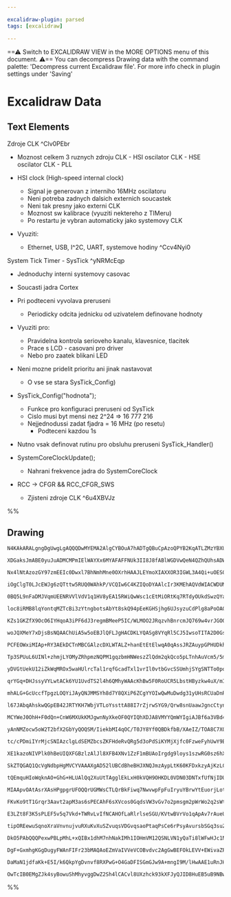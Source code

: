 ```yaml
---

excalidraw-plugin: parsed
tags: [excalidraw]

---
```

==⚠  Switch to EXCALIDRAW VIEW in the MORE OPTIONS menu of this document. ⚠== You can decompress Drawing data with the command palette: 'Decompress current Excalidraw file'. For more info check in plugin settings under 'Saving'


# Excalidraw Data
## Text Elements
Zdroje CLK ^Clv0PEbr

- Moznost celkem 3 ruznych zdroju CLK
        - HSI oscilator CLK
        - HSE oscilator CLK
        - PLL

- HSI clock (High-speed internal clock)
    - Signal je generovan z interniho 16MHz oscilatoru
    - Neni potreba zadnych dalsich externich soucastek
    - Neni tak presny jako externi CLK
    - Moznost sw kalibrace (vyuziti nektereho z TIMeru)
    - Po restartu je vybran automaticky jako systemovy CLK

- Vyuziti:
    - Ethernet, USB, I^2C, UART, systemove hodiny ^Ccv4Nyi0

System Tick Timer - SysTick ^yNRMcEqp

- Jednoduchy interni systemovy casovac

- Soucasti jadra Cortex

- Pri podteceni vyvolava preruseni
    - Periodicky odcita jednicku od uzivatelem definovane hodnoty

- Vyuziti pro:
    - Pravidelna kontrola serioveho kanalu, klavesnice, tlacitek
    - Prace s LCD - casovani pro driver
    - Nebo pro zaatek blikani LED

- Neni mozne pridelit prioritu ani jinak nastavovat
    - O vse se stara SysTick_Config)

- SysTick_Config("hodnota");
    - Funkce pro konfiguraci preruseni od SysTick
    - Cislo musi byt mensi nez 2^24 => 16 777 216
    - Nejjednodussi zadat fjadra = 16 MHz (po resetu)
        - Podteceni kazdou 1s

- Nutno vsak definovat rutinu pro obsluhu preruseni SysTick_Handler()

- SystemCoreClockUpdate();
    - Nahrani frekvence jadra do SystemCoreClock

- RCC -> CFGR && RCC_CFGR_SWS
    - Zjisteni zdroje CLK ^6u4XBVJz

%%
## Drawing
```compressed-json
N4KAkARALgngDgUwgLgAQQQDwMYEMA2AlgCYBOuA7hADTgQBuCpAzoQPYB2KqATLZMzYBXUtiRoIACyhQ4zZAHoFAc0JRJQgEYA6bGwC2CgF7N6hbEcK4OCtptbErHALRY8RMpWdx8Q1TdIEfARcZgRmBShcZQUebQBWbR4aOiCEfQQOKGZuAG1wMFAwYuh4cXQoLCgU4shGFnYuNAAOAGZ+EvrWTgA5TjFuAHZWnmaABgAWAE5B+I7IQg5iLG4I

XDGaksJmABE0yuJuADMCMPmIElWAYXx6MYAFAFFNUk3II8J8fABlWGDVwQeN4QZhQUhsADWCAA6iR1Nw+AUBGDIQhfjB/hJAZdzuC/JIOOEcmgAIznNhwXDYNQwbgksZjc7WZSY1CMpEQTDcZyDMaDBLnWloZwTVokpJzDmg8FQq5sfBsV4SADEJIQarVwM0VIhyjxSzlCqVFXIHGYlMCWWBFDhkgR8Wa2gAbLyJoMSSSpiSJmMnTxJbUpAhCMpp

Nx4lNtAzozGY97zmEEIc0Dwxl7BhNmhMne0OXrhHAAJLEYmoXIAXXOR3IGWL3A4Qi+uOES0JzFLDabHM0LeIj2CGSypYr5yEcGIuAOdOGTua8TFU1avqm5yIHAh9cb+FXbGwUOTqBO+DOHKOnCg30IRnKbqSsfvYzJp/PADFcPpPkLUAGSpVMNUJAALTINgACsEFQK4ABkAGlgXICgABUqlWYDwXAyDYOBP8oAAQSIZQmnQYIjmqc56igcwCHwkM

iOgClgT0LJcEWJg6zQTttw5RUQ0WAhkP/VCQIw6C4KZIQoDYAAlcIr3KMEhAQVdWIACWDUMANQcV/QKABfDoil/MpVjXJByKYboiMzcyGl6fpyhJHMSWaQYcxdc5FmWLkJFwElgW2PZginNAjxPQNLgkKSnSOKC2CuehEJ2QDSHdXCADUjEQ6FQPfYEPi+dFWRBeUcSlFEoVhYh4RTBNyrRP5ymKoFm3xNtSyfQMKSpGk6QZJkOBZcp2UDbzUB5D

0BQ5L9nFaDMJVqmUEENRVVlVdV1q1HV8yEA15RWiQwWsc1cEtMiORtKq7RTdyOUkdSwzQYaSkTA8XRJDNfQmDqSm2osSzyStTxrBB2NQTiWtbIluEMozEARJF9O7Xt+3STJsgB0dx0nJNp1aWd509F08eU9dNy7QMFT3HGQtOJSypOqAACFPMWZQya4wNMmIZmllZ9nV1CKA5X0D8ZCTe42EWTTwfp0g8NIcEKDu3ADxlzmllwhW2CVkJVa3c44E

loc8iRMB8lqYontqMZTcBi3zYtngbotsAbYt8skQ94pEeKGHSjhg6UJsyzuCdPlg8aPoOAGUkvqmFzc3CpYVh85IPN2fZqcPWmPIPCArmwegJh6GBCA2KtPh+BqARKw4FtRSrqt4euoUKxrsTrjk8VDNq6XJSlqVgXqrbWAbWRH0aeR4VptCmeIJh4elFxdFcpu5VoHW0BexhGL1Hx4KY/SdFulr240IDWjUzO7Lb9WIZbz8Os0LTR61bVD5znSm

KZs1GKZfX9OcO6IYHqoA3iPF6dJ3regmBMeeP5IC/WLMOO2JRqzvhBnrcmJQ769w4vrJGO0+wDjRigzGE5gpaRnHODe8RJg7xJhufB2DICU33McHOz4siXmvAiEeZ4shvg/PgL8CDoAoQkM4VAABZNgRgOBsFBKgMQ+AoT6DAagUgQh5EwGwJIVARhhJCEwjBAAOhwVAlirGWKkSpb4hZUCKOpPgScioTHmOsdY2x3xHiOOYM41xpB3EWM8TY1A9

woJQXMeY7xDjsBsNQAAChUiA5w5oEBJlQFLJgHACDKLYQASg8VYqRl5CJ5IwsoTITA2D0GsAYrJWQcmEEkGwLSTppEqSMH4gJkktHFLCT0TIhBUCGzBAgbUBiVYcF0foicx5zD6KqM0vRqBBBCDwKCBAEIBljVQEMjgIyogQlGYEZgMzUA5QhG05ZpBDnBK8TIuRCilHMAoKgCEBBCAvCpBBRJ9AYDaLUCMwkEJKiBFaQ0xChZpFMCEEUkJYSJaa

PCFEOWxiMIAp+RY3AEkDCTnMBCGAlzcDXLWTALZ+hanEtEtElwqA0qAssJRZAuypGPHUDkhAUBqCoAAKrfEZrywsAA9HgVxeV8twlJRCvLmAUsqFSxgqBWmOBmfBSgAlNIQCkbI+RiioDKKCGojRWidGrMMehYxtLEWeNiT0z4gSHmhL2XY3xTjHV9OdaEqRESokcBiagOxcSEnJNSekzJ2S7l5PibuCECLHllNyfgS5EEqmEnBHUix3So2HMhY5

Tp3SPUuL6UINl+zhmjLYOMyZRhpmzNQPM1gqzbmHNWeszZlQdm2qkQco5pLTnhAuVcm5/5mner2Xql5hq3kfK+T8sQSSAVAsomDbZ4KECQu6dC2FWiE0lPCW0s5aKoAYogli00qBcWSX0ASvcxKR3kspdS4JgbGUrsIKyntqAOV3TudyyVgrhViolfy6Vsqn2KtqRBVVixaTnBwjRQiJkECkWBBRKi+AkN0UknARi54WIZtBmrEoPF/D8QkegXVz

yDVGtUekU12iZkWqMROx5waHUlrcTal1rqfGcadTxl1vrIl0vtbGvcSSUmhjSYgSNTTo0pok/G8tSaKlpuqZm+pOaFN5raQWrpAnS3lr7VWmtuApnEGY3M04izUCtrsx2wW2yTOVuOYO85D7SWjvBfcoTYSp20dnZ8ogC6/nLuZSC9dTBN1tO3TCuF+6kVHtRQzM9qAL31Ovfiyi96SVkvlc+gFr76Xvsi1+x5v6uU8v5UB1AorxWSvA3KhV6RoM

qrYGq+DHJssyVYLwtACk6YU1UvdTS2l4h6QMhyWAAcKhBw5F0RoUCR5LbstHByzkw4uX/mIzyKd0C4FaP5DOQUs6hWG1sPOMAehSWkdgR4ABHPDFcCrVyxLXYE0oG7vxqmVRabca7NS7sIHuUNST926kPUkfUetjyGucSerlxTOV9PSRe7oN6JxKF+J2UY8aDGGG0YY8QeD+kGCfB+q0r6anONqPc21dpGlWE/Y6p036XXDHObQrReeijoQ6CMrR

mhALG+GcUccfTpgzLOQYiJAyQNJMMSYh8d7Y8QXiP6ZCgYYOIwQwMuDwdg31yUHsRCUaDnRmgEcHIxwUKzu9PGND4jDGGBMRh/MORsPO5wwMAiLxyW4F9bQJJaE8Dd56DM8cqyvnfJ+cMCHKMQG+K19RiFCWoHTxkIJpSKXp73BqpCSeU+UszxnrPTA9kl/zxuRP/5sMobQzZXL1ECI4YYucJiURWKkD1ywiAZG+L4C1asEviqy+SYrzn1A1fCXA

l67JAbqAhskwQGpEB42JRTYKH7WbjVTLoYssttA88I7rZjrwSYG9/Qrw8snUaawJgncCtyn3x5LsLDzoWAA8i+ZgJJSBlhoQdgTAoIEAAB9CWUCQCHoFSPKSuQHD7YHBXOqRuK6Zuf7VERA9ADueCUHAkI3b6SALqQeL8ekEeZkceRHbkVyRIH0QnEkeIfGecMYeXHHIYJ0bQVyVMVoH+B0NMT0EXTA2UM+andaWnG+BnO+KnA6U0NnV+c4C6JuC

MCYWeJ0OhH+F0dQn+CnW6MXUkKMJgwnNyXkeOF0QYIQhXDJA8VMYYQmWYIgiAJBf6a3VBd4YGPvDmHBXsPBVAGGSAPfeGWoH2U3ZGEhY2Vw8hbGA8R3fGDeVyP0VeEbUmZhLw1hONN/MKZ6E9HmNVNmVI84LmXIvmAor3QWYWUWA4CWKWT3FAhmTWRWZWLBNIjADWLWHWFWWokoQ2KWYcU2B2a2eYS2W2IYgY4oFQtQjQ7MWgnQoYsAZwcUMYIw1

yAnNMZocw5oW2T2bfX2GbYyQOQSM/IiekbMI4qOC/T0JY8Yf0QBDkfbB/XAeIZ/TOA8C7XOVYJ0IQCYAADUZjSgACkjB4C3sMR25PsT40CEQT5sCmpSoDd8DfDHCSCeoYcKD4duAJ4aDRRZ4BCeBYFec8ZPRBRuApg4hRRF4WC0w3R1Dj5hDT5mcVQadr5Ax6ddRpDRDZCjoX4rRFDftUBZd8dl5XJZgLCSQ2DIBgENIhhYcrCs47DGDD4xRzhnD

tc/cPDmiIYrMjcSNIAzclgLdSEMZbcsZKFHdeRvQRg5d3oPdSiKYMjXjfc0FzweFyhUwY9BE48REE8Zsk8pF/ikwFFiANlJBiVc0RlCsoNitNlakqQxMZ9hBO0RkcpPBIJFQ/w4z7hSARlDYqoEAxB7kAV6B5RcA6lB0tEwhDly17gmB2BHA8tOtB4LNwIrNCVjFOtUAgU6lKgBxG1UNFgYzCQOsrNq0YA4yytgVTk2AKsD1MySySAghckPlzxwQ

XE1kazoNIVPlk0hBeUIQXFGBzlzAlJl8XFB4XNv1ZzF1mBUAoIrgdg9loys1szwRG0sz6hXMexJyplsYTlNAiAtyRkoJHgdg4zTMqV5EII4AszlgiBDUoL2AszT0r17lQI+ITlclQQSyYyoBy1v8Mswg1y1k0ULNZ89xwC5QOAPhlAEVA1SKIRyLOAqLElTEpBOsFEogWKCkABuctF8HaCERdKCtpa5SikMEQbqMsoQCskZdsui8tK4bYBUVAfQK

SkZTQGAQ1QcVgNdbpHgMVCYVAAAXgAD52lUBCdBheBHJXNQJmzAypLtK60KFDxkzyAjKzLC0klDYUUwhT0ks7VD1cz8yRlPlDFhAtJmBQKJIFF8KB1lgPgFEuzNEJJFhjEhLHF7BfANBJLpKZ889CVwCVJrBiBghSBEkaL6Ux90g5RAgbg40+UTSEByqeLv0ehcBJBTQRlqxtlGANsSUUziA2kqr9Aaqlo2E4ypIrgrgxpTKrgXwABxKSVAAAMmW

tQEmquHIoWqknAO+GhG+HLUAlQq2XuUtTAgglEkLxH0kVQH9OHKDL0VDN03DNTxfUfNjIDUqoTMFiTJVjcpqvTM+t9SzKrSCsrULOLNLKgrhWkqrPXLrKJUcWIEbNTRbL3DbOIA7MsC7LSHUXiv7KzRgzYpHLHKZQnKEunKRXIDMBgsXJEpRFXLCCzI3OEusAIB3I+X3KHSPN5SgFPLUHPMeUvIgmvNvPvKkXevuXSrIEIHfNaomTaXSrrR/NQD/

MIAApvOAtAsrXAsHPgpgrUFOQQrUGMWsCTLQrBkFiwq7NwvwpFpFuIryuYBrwYtEuorjLotdqYpYtVXYtwE4paseT4vXEEpfJEqovEupBysrVkvyr3HksUraRUu0vUs0syG0sJF0v0qMtMscnMsJysqdBsrss6wcpGScsnBcr+os0Mo8sM0SW8rOW5XhV2SFs60qGCrnTCuMRJEiqBv2WiraXoGYDir7MSsrq0UogbC/LsGYCyrSsCHLMrU9qKqW

FKvKo9tT1Grqr3Aavt2apM3as6sPECAhF6sXVcos0GqdsVW3vGv7o2pmsgm2pWrWo2q2sWt2v2sOuOsqFOuEguqwjrzwjb0bzOkDAw3cAbwOg7w5C70IzYg1O4izPI2H19NuoDNLsesaV8xeqK2JXeuwA9u+tBF+pTIBqwAzJBpzI7vBpgCLP3Is2hqXsrIvPhsJWJQbLUCbIDNbKRqxtluxh7PxvHsHN9pJv7vHNXQpqrOpvnPwDpuXOLLXOZsY

E3LZt8F3K5sPLEF5v5q7Vkd+TWRvLvIfNCAHOfLaRlrlseSGU/KVtwBVrVo1qApAv7rAueUgugqCENvgp4iQrNsuQtowqiCLJtu/TwuHvtqIpOhIrjvoooqooqtz2doKsSZDGYtYuHI4ogG4t4v4tDuEsYrEvICjuYakpjsxrku/QUrnqTtUtVo0uUvTqiyzrxJzrMossLuLswaDPbHLpVkrqOEvvcrzs8obpS18pbttTbrBvuVCsGp7r7sDR6EH

tipOREewuSqnoXraVnvnujvuRXuKvXuSZvuqsVDGvqsaoPtaqPsCe6rPsyAvursbSGq3suZ3u7UDUfucFmpftWvWqmo/p2r2oOu/SOu2D/vLoAZMXnzxT60D0Gy0Q/wgFMnXylIMJ0m9mm3CjzgQFAke3uGhCmG/ydGwn2Pm0OI5Enl4K4LTFYND09AjD5FpMDC/CdHeiSFgW/kchoUmHFIgCUPQMsJKElNAVuMDEoIRzpJkPQEvg2jp1vl7Dleg

DkO5PAbQQQPexwPBLpMhL+xQIBx1dhM7nhNakIMh1IOHmVM12QSNLVN1yQaTi8lWFwHJc1N8J1JBGsO4HAWV1TDETWyInVwYCP3PwckzGjGaHWMcICheO4BX0IX1PCKt2N37zt2iNxnNIXloNYJtPTZaO9wdPf2AdWCuqTzymdKRcv3dKgCEXjxP2AegeIlQ01bqCYBbyw1AZgZezgYIx708PJBQaH2uvQHhckkRaXyTeSLX30K0i329nADtjWDg

DgF+GxmhgKGgDugyFWAnFIFr23bMAQAoEZmVaIVVeVCOBvdvc2AgGwBEFOkLEVV+EWivaZPvcfYVjRhffSHPakJVY5JNC5JOgUO3e/efcVRfG1dBKBzhMgEg9/dfdQL5LYIfafeQ/SDfawJNdwI6Aw5/ayD/f0CkgRMtYg8w+I8VW/wHhRK0hlMQ6o6gBI5fFj2EVEQI6Q+o/SDY+4RrbdMo6I5Y8VS1RbbRbba/eY5I43blgaO1iaK6MI6g/SEe

DaMaN1jdfaKk+E5I/k6QkpYgDvnvf8RXPwG+O4GaDFISGmGJw9A+mngI9M/lHwAAE1uRnJHROXWC3Rmhp5w9qSCOjA2ADAt2IH2aHIQ8F55xNicWhOVPSOfCjcjPex729QSAXS+ECP0viBfgEA8Mm3t2cvZFlg1PcA/zMjLsnDoK5W/ZGZ5Q85SBlBtREkMdeU2urKKc2QEgClgQZJlBGwTpVgmuWvp5GReAlx2vJvuv4heudimPhOcOoRaPKJOA

OwTcIB0EMgZJk4syBowuShMhyvggDwZ2Sh4lCACvl8UXzhck93kXFJyQJID8HuEB5uB9NBwJsBshvhck4ASuEAyuKuS2si1hvvZaEBEIQv8ADuAjDOwhghwfOBGIpKb1EJKXvXi2OFS2yjQRcJwfGAof5R2Y9JwAfZNvPhwhoZdIQBdIgA==
```
%%